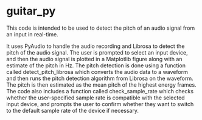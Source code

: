 # guitar_py

This code is intended to be used to detect the pitch of an audio signal from an input in real-time. 

It uses PyAudio to handle the audio recording and Librosa to detect the pitch of the audio signal. The user is prompted to select an input device, and then the audio signal is plotted in a Matplotlib figure along with an estimate of the pitch in Hz. The pitch detection is done using a function called detect_pitch_librosa which converts the audio data to a waveform and then runs the pitch detection algorithm from Librosa on the waveform. The pitch is then estimated as the mean pitch of the highest energy frames. The code also includes a function called check_sample_rate which checks whether the user-specified sample rate is compatible with the selected input device, and prompts the user to confirm whether they want to switch to the default sample rate of the device if necessary.
